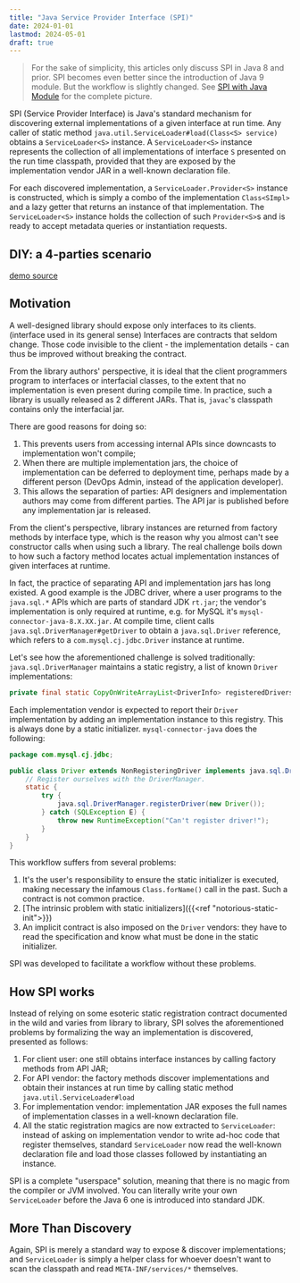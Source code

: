 ```yaml
---
title: "Java Service Provider Interface (SPI)"
date: 2024-01-01
lastmod: 2024-05-01
draft: true
---
```


> For the sake of simplicity, this articles only discuss SPI in Java 8 and prior.
> SPI becomes even better since the introduction of Java 9 module. But the workflow is slightly changed.
> See [SPI with Java Module]({{./module/module-descriptor#enhanced-spi}}) for the complete picture.

SPI (Service Provider Interface) is Java's standard mechanism for discovering external implementations of a given interface at run time. Any caller of static method `java.util.ServiceLoader#load(Class<S> service)` obtains a `ServiceLoader<S>` instance.
A `ServiceLoader<S>` instance represents the collection of all implementations of interface `S` presented on the run time classpath, provided that they are exposed by the implementation vendor JAR in a well-known declaration file.

For each discovered implementation, a `ServiceLoader.Provider<S>` instance is constructed, which is simply a combo of the implementation `Class<SImpl>` and a lazy getter that returns an instance of that implementation. The `ServiceLoader<S>` instance holds the collection of such `Provider<S>`s and is ready to accept metadata queries or instantiation requests.

## DIY: a 4-parties scenario

[demo source](https://github.com/cesun00/cesunio-spi-demo)

## Motivation

A well-designed library should expose only interfaces to its clients. (interface used in its general sense)
Interfaces are contracts that seldom change.
Those code invisible to the client - the implementation details - can thus be improved without breaking the contract.

From the library authors' perspective, it is ideal that the client programmers program to interfaces or interfacial classes, to the extent that no implementation is even present during compile time. In practice, such a library is usually released as 2 different JARs. That is, `javac`'s classpath contains only the interfacial jar.

There are good reasons for doing so:
1. This prevents users from accessing internal APIs since downcasts to implementation won't compile;
2. When there are multiple implementation jars, the choice of implementation can be deferred to deployment time, perhaps made by a different person (DevOps Admin, instead of the application developer).
3. This allows the separation of parties: API designers and implementation authors may come from different parties. The API jar is published before any implementation jar is released.

From the client's perspective, library instances are returned from factory methods by interface type,
which is the reason why you almost can't see constructor calls when using such a library.
The real challenge boils down to how such a factory method locates actual implementation instances of given interfaces at runtime.

In fact, the practice of separating API and implementation jars has long existed.
A good example is the JDBC driver, where a user programs to the `java.sql.*` APIs which are parts of standard JDK `rt.jar`; the vendor's implementation is only required at runtime, e.g. for MySQL it's `mysql-connector-java-8.X.XX.jar`.
At compile time, client calls `java.sql.DriverManager#getDriver` to obtain a `java.sql.Driver` reference, which refers to a `com.mysql.cj.jdbc.Driver` instance at runtime.

Let's see how the aforementioned challenge is solved traditionally:
`java.sql.DriverManager` maintains a static registry, a list of known `Driver` implementations:

```java
private final static CopyOnWriteArrayList<DriverInfo> registeredDrivers = new CopyOnWriteArrayList<>();
```

Each implementation vendor is expected to report their `Driver` implementation by adding an implementation instance to
this registry. This is always done by a static initializer. `mysql-connector-java` does the following:

```java
package com.mysql.cj.jdbc;

public class Driver extends NonRegisteringDriver implements java.sql.Driver {
    // Register ourselves with the DriverManager.
    static {
        try {
            java.sql.DriverManager.registerDriver(new Driver());
        } catch (SQLException E) {
            throw new RuntimeException("Can't register driver!");
        }
    }
}
```

This workflow suffers from several problems:
1. It's the user's responsibility to ensure the static initializer is executed, making necessary the infamous `Class.forName()` call in the past. Such a contract is not common practice.
2. [The intrinsic problem with static initializers]({{<ref "notorious-static-init">}})
3. An implicit contract is also imposed on the `Driver` vendors: they have to read the specification and know what must be done in the static initializer.

SPI was developed to facilitate a workflow without these problems.

## How SPI works

Instead of relying on some esoteric static registration contract documented in the wild and varies from library to library,
SPI solves the aforementioned problems by formalizing the way an implementation is discovered, presented as follows:

1. For client user: one still obtains interface instances by calling factory methods from API JAR;
2. For API vendor: the factory methods discover implementations and obtain their instances at run time by calling static method `java.util.ServiceLoader#load`
3. For implementation vendor: implementation JAR exposes the full names of implementation classes in a well-known declaration file.
4. All the static registration magics are now extracted to `ServiceLoader`: instead of asking on implementation vendor to write ad-hoc code that register themselves, standard `ServiceLoader` now read the well-known declaration file and load those classes followed by instantiating an instance.

SPI is a complete "userspace" solution, meaning that there is no magic from the compiler or JVM involved. You can literally write your own `ServiceLoader` before the Java 6 one is introduced into standard JDK.

## More Than Discovery

Again, SPI is merely a standard way to expose & discover implementations;
and `ServiceLoader` is simply a helper class for whoever doesn't want to scan the classpath and read `META-INF/services/*` themselves.

